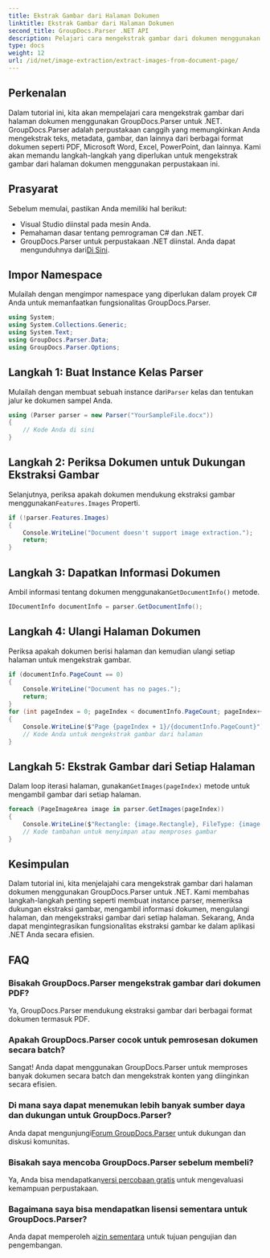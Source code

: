 ```yaml
---
title: Ekstrak Gambar dari Halaman Dokumen
linktitle: Ekstrak Gambar dari Halaman Dokumen
second_title: GroupDocs.Parser .NET API
description: Pelajari cara mengekstrak gambar dari dokumen menggunakan GroupDocs.Parser untuk .NET. Tingkatkan kemampuan pemrosesan dokumen Anda.
type: docs
weight: 12
url: /id/net/image-extraction/extract-images-from-document-page/
---
```

## Perkenalan
Dalam tutorial ini, kita akan mempelajari cara mengekstrak gambar dari halaman dokumen menggunakan GroupDocs.Parser untuk .NET. GroupDocs.Parser adalah perpustakaan canggih yang memungkinkan Anda mengekstrak teks, metadata, gambar, dan lainnya dari berbagai format dokumen seperti PDF, Microsoft Word, Excel, PowerPoint, dan lainnya. Kami akan memandu langkah-langkah yang diperlukan untuk mengekstrak gambar dari halaman dokumen menggunakan perpustakaan ini.
## Prasyarat
Sebelum memulai, pastikan Anda memiliki hal berikut:
- Visual Studio diinstal pada mesin Anda.
- Pemahaman dasar tentang pemrograman C# dan .NET.
- GroupDocs.Parser untuk perpustakaan .NET diinstal. Anda dapat mengunduhnya dari[Di Sini](https://releases.groupdocs.com/parser/net/).

## Impor Namespace
Mulailah dengan mengimpor namespace yang diperlukan dalam proyek C# Anda untuk memanfaatkan fungsionalitas GroupDocs.Parser.
```csharp
using System;
using System.Collections.Generic;
using System.Text;
using GroupDocs.Parser.Data;
using GroupDocs.Parser.Options;
```
## Langkah 1: Buat Instance Kelas Parser
 Mulailah dengan membuat sebuah instance dari`Parser` kelas dan tentukan jalur ke dokumen sampel Anda.
```csharp
using (Parser parser = new Parser("YourSampleFile.docx"))
{
    // Kode Anda di sini
}
```
## Langkah 2: Periksa Dokumen untuk Dukungan Ekstraksi Gambar
 Selanjutnya, periksa apakah dokumen mendukung ekstraksi gambar menggunakan`Features.Images` Properti.
```csharp
if (!parser.Features.Images)
{
    Console.WriteLine("Document doesn't support image extraction.");
    return;
}
```
## Langkah 3: Dapatkan Informasi Dokumen
 Ambil informasi tentang dokumen menggunakan`GetDocumentInfo()` metode.
```csharp
IDocumentInfo documentInfo = parser.GetDocumentInfo();
```
## Langkah 4: Ulangi Halaman Dokumen
Periksa apakah dokumen berisi halaman dan kemudian ulangi setiap halaman untuk mengekstrak gambar.
```csharp
if (documentInfo.PageCount == 0)
{
    Console.WriteLine("Document has no pages.");
    return;
}
for (int pageIndex = 0; pageIndex < documentInfo.PageCount; pageIndex++)
{
    Console.WriteLine($"Page {pageIndex + 1}/{documentInfo.PageCount}");
    // Kode Anda untuk mengekstrak gambar dari halaman
}
```
## Langkah 5: Ekstrak Gambar dari Setiap Halaman
 Dalam loop iterasi halaman, gunakan`GetImages(pageIndex)` metode untuk mengambil gambar dari setiap halaman.
```csharp
foreach (PageImageArea image in parser.GetImages(pageIndex))
{
    Console.WriteLine($"Rectangle: {image.Rectangle}, FileType: {image.FileType}");
    // Kode tambahan untuk menyimpan atau memproses gambar
}
```

## Kesimpulan
Dalam tutorial ini, kita menjelajahi cara mengekstrak gambar dari halaman dokumen menggunakan GroupDocs.Parser untuk .NET. Kami membahas langkah-langkah penting seperti membuat instance parser, memeriksa dukungan ekstraksi gambar, mengambil informasi dokumen, mengulangi halaman, dan mengekstraksi gambar dari setiap halaman. Sekarang, Anda dapat mengintegrasikan fungsionalitas ekstraksi gambar ke dalam aplikasi .NET Anda secara efisien.

## FAQ
### Bisakah GroupDocs.Parser mengekstrak gambar dari dokumen PDF?
Ya, GroupDocs.Parser mendukung ekstraksi gambar dari berbagai format dokumen termasuk PDF.
### Apakah GroupDocs.Parser cocok untuk pemrosesan dokumen secara batch?
Sangat! Anda dapat menggunakan GroupDocs.Parser untuk memproses banyak dokumen secara batch dan mengekstrak konten yang diinginkan secara efisien.
### Di mana saya dapat menemukan lebih banyak sumber daya dan dukungan untuk GroupDocs.Parser?
 Anda dapat mengunjungi[Forum GroupDocs.Parser](https://forum.groupdocs.com/c/parser/17) untuk dukungan dan diskusi komunitas.
### Bisakah saya mencoba GroupDocs.Parser sebelum membeli?
 Ya, Anda bisa mendapatkan[versi percobaan gratis](https://releases.groupdocs.com/) untuk mengevaluasi kemampuan perpustakaan.
### Bagaimana saya bisa mendapatkan lisensi sementara untuk GroupDocs.Parser?
 Anda dapat memperoleh a[izin sementara](https://purchase.groupdocs.com/temporary-license/) untuk tujuan pengujian dan pengembangan.